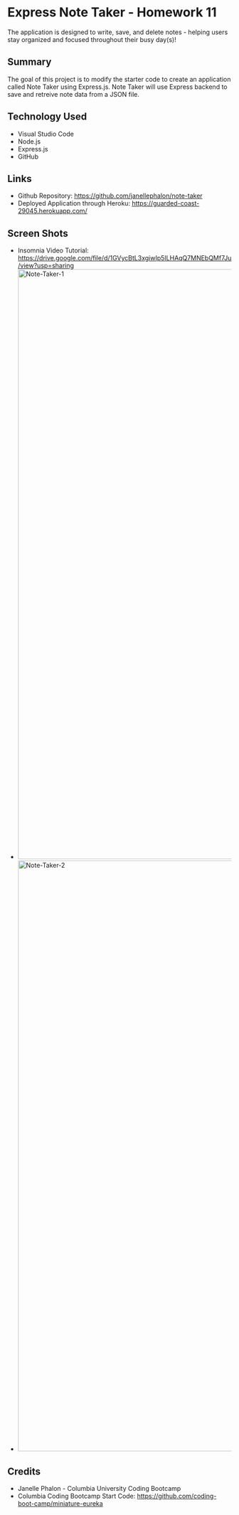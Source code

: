 # Express Note Taker - Homework 11
The application is designed to write, save, and delete notes - helping users stay organized and focused throughout their busy day(s)!

## Summary
The goal of this project is to modify the starter code to create an application called Note Taker using Express.js. Note Taker will use Express backend to save and retreive note data from a JSON file. 

## Technology Used 
* Visual Studio Code 
* Node.js
* Express.js
* GitHub

## Links
* Github Repository: https://github.com/janellephalon/note-taker 
* Deployed Application through Heroku: https://guarded-coast-29045.herokuapp.com/

## Screen Shots 
* Insomnia Video Tutorial: https://drive.google.com/file/d/1GVycBtL3xgiwIp5ILHAqQ7MNEbQMf7Ju/view?usp=sharing
* <img width="1327" alt="Note-Taker-1" src="https://user-images.githubusercontent.com/95178236/163939476-62248fdb-34a1-4f50-a4f0-2215ce396fd8.png">
* <img width="1329" alt="Note-Taker-2" src="https://user-images.githubusercontent.com/95178236/163939502-5ec5c608-e111-4d9b-b2aa-c3402217b20a.png">

## Credits
* Janelle Phalon - Columbia University Coding Bootcamp 
* Columbia Coding Bootcamp Start Code: https://github.com/coding-boot-camp/miniature-eureka 

